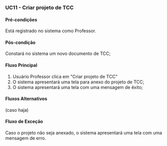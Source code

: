 ### UC11 - Criar projeto de TCC

#### Pré-condições
Está registrado no sistema como Professor.

#### Pós-condição
Constará no sistema um novo documento de TCC;

#### Fluxo Principal
1. Usuário Professor clica em "Criar projeto de TCC"
2. O sistema apresentará uma tela para anexo do projeto de TCC;
3. O sistema apresentará uma tela com uma mensagem de êxito;

#### Fluxos Alternativos
(caso haja)

#### Fluxo de Exceção
Caso o projeto não seja anexado, o sistema apresentará uma tela com uma mensagem de erro.
